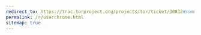 ```yaml
---
redirect_to: https://trac.torproject.org/projects/tor/ticket/30812#comment:3
permalink: /r/userchrome.html
sitemap: true
---
```


